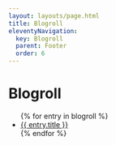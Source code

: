 ```yaml
---
layout: layouts/page.html
title: Blogroll
eleventyNavigation:
  key: Blogroll
  parent: Footer
  order: 6
---
```


# Blogroll

<ul class="list">
{% for entry in blogroll %}
  <li>
    <a href="{{ entry.url }}">{{ entry.title }}</a>
  </li>
{% endfor %}
</ul>
